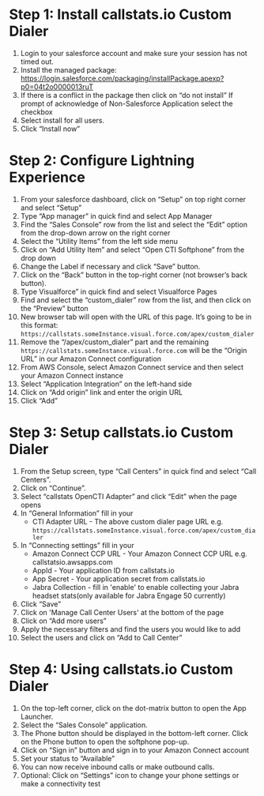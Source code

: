 # Step 1: Install callstats.io Custom Dialer
1. Login to your salesforce account and make sure your session has not timed out. 
2. Install the managed package: https://login.salesforce.com/packaging/installPackage.apexp?p0=04t2o0000013ruT
3. If there is a conflict in the package then click on “do not install”
   If prompt of acknowledge of Non-Salesforce Application select the checkbox
4. Select install for all users. 
5. Click “Install now”

# Step 2: Configure Lightning Experience
1. From your salesforce dashboard, click on “Setup” on top right corner and select “Setup”
2. Type “App manager” in quick find and select App Manager
3. Find the “Sales Console” row from the list and select the “Edit” option from the drop-down arrow on the right corner
4. Select the “Utility Items” from the left side menu
5. Click on “Add Utility Item” and select “Open CTI Softphone” from the drop down 
6. Change the Label if necessary and click “Save” button.
7. Click on the “Back” button in the top-right corner (not browser’s back button).
8. Type Visualforce” in quick find and select Visualforce Pages
9. Find and select the “custom_dialer” row from the list, and then click on the “Preview” button
10. New browser tab will open with the URL of this page. It’s going to be in this format: `https://callstats.someInstance.visual.force.com/apex/custom_dialer`
11. Remove the “/apex/custom_dialer” part and the remaining `https://callstats.someInstance.visual.force.com` will be the “Origin URL” in our Amazon Connect configuration
12. From AWS Console, select Amazon Connect service and then select your Amazon Connect instance
13. Select “Application Integration” on the left-hand side
14. Click on “Add origin” link and enter the origin URL
15. Click “Add” 

# Step 3: Setup callstats.io Custom Dialer
1. From the Setup screen, type “Call Centers” in quick find and select “Call Centers”.
2. Click on “Continue”.
3. Select “callstats OpenCTI Adapter” and click “Edit” when the page opens
4. In “General Information” fill in your
    - CTI Adapter URL - The above custom dialer page URL e.g. `https://callstats.someInstance.visual.force.com/apex/custom_dialer`
5. In “Connecting settings” fill in your 
    - Amazon Connect CCP URL - Your Amazon Connect CCP URL e.g. callstatsio.awsapps.com
    - AppId - Your application ID from callstats.io 
    - App Secret - Your application secret from callstats.io 
    - Jabra Collection - fill in 'enable' to enable collecting your Jabra headset stats(only available for Jabra Engage 50 currently)
6. Click “Save”
7. Click on 'Manage Call Center Users' at the bottom of the page 
8. Click on “Add more users”
9. Apply the necessary filters and find the users you would like to add 
10. Select the users and click on “Add to Call Center”

# Step 4: Using callstats.io Custom Dialer
1. On the top-left corner, click on the dot-matrix button to open the App Launcher.
2. Select the “Sales Console” application. 
3. The Phone button should be displayed in the bottom-left corner. Click on the Phone button to open the softphone pop-up.
4. Click on “Sign in” button and sign in to your Amazon Connect account
5. Set your status to “Available” 
6. You can now receive inbound calls or make outbound calls. 
7. Optional: Click on “Settings” icon to change your phone settings or make a connectivity test
